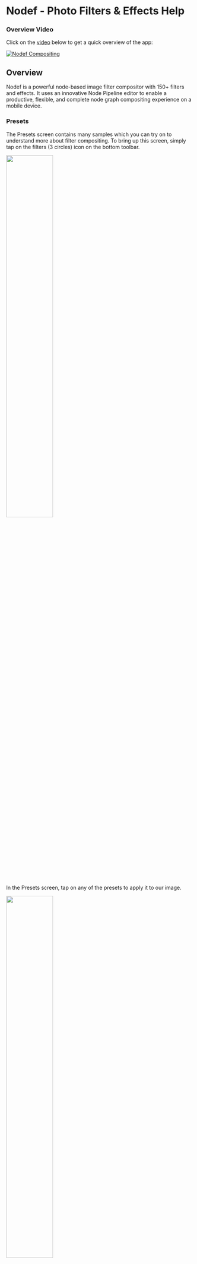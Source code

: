 # Nodef - Photo Filters & Effects Help

### Overview Video

Click on the [video](https://www.youtube.com/watch?v=dlnh_09_rvA) below to get a quick overview of the app:

[![Nodef Compositing](https://img.youtube.com/vi/dlnh_09_rvA/0.jpg)](https://www.youtube.com/watch?v=dlnh_09_rvA)

## Overview
 
Nodef is a powerful node-based image filter compositor with 150+ filters and effects. It uses an innovative Node Pipeline editor to enable a productive, flexible, and complete node graph compositing experience on a mobile device.
 
### Presets
 
 The Presets screen contains many samples which you can try on to understand more about filter compositing. To bring up this screen, simply tap on the filters (3 circles) icon on the bottom toolbar.
 
<img src="https://user-images.githubusercontent.com/47021297/186766901-1d6cde91-b99f-4cd3-a63a-78fcad90f777.jpeg" width="50%" height="50%">

In the Presets screen, tap on any of the presets to apply it to our image.

<img src="https://user-images.githubusercontent.com/47021297/186768216-aab83fe5-999b-417e-8ac0-90fa04950178.png" width="50%" height="50%">

We can tap on the 'Edit' button to customize the preset with the Pipeline (node graph) screen.
 
### Pipeline
 
The Pipeline screen contains a pipeline of filter nodes (node graph) to apply on the image. You can bring up this screen by tapping on the 'f' (filters) button on the bottom toolbar of the app.
 
 <img src="https://user-images.githubusercontent.com/47021297/186768256-339083c8-d177-4960-9a74-25cee17bc9f6.jpeg" width="50%" height="50%">

## Filters Compositing
 
 Compositing is the process of combining multiple seemingly simple nodes, in our case image filters, to render, and achieve a desirable composite effect. The process involves adding and compositing nodes in a node graph. In Nodef, we have designed from the ground up a 'Mobile First' Node Pipeline to streamline, simplify, and manage the node graph easily.
 
### Adding Filters
 
 To add filters, we select a filter node and add it to the pipeline (node graph) with the + button. The steps are illustrated by the flow of the arrows below.

 <img src="https://user-images.githubusercontent.com/47021297/186768290-e6f1fe4a-564e-48c6-94d0-406d79e5dbf5.jpeg" width="50%" height="50%">

 The Color Controls node enables us to set the Brightness, Contrast, and Saturation of an image.
 
### Chaining Filters
 
 We can combine (chain) filters by adding nodes onto the pipeline sequentially. For example, we can add a Color Monochrome node and then a Gaussian Blur node.
 
  <img src="https://user-images.githubusercontent.com/47021297/186768314-75265909-a279-43d8-b033-bf366da35ba7.jpeg" width="50%" height="50%">

 In the above, the Original Image (Node 0) is used as an input for Color Monochrome (Node 1). The output of Color Monochrome (Node 1) is used as an input for Gaussian Blur (Node 2).

  <img src="https://user-images.githubusercontent.com/47021297/186770353-827b0032-5434-4f84-ad9b-da13b8f90f15.jpeg" width="50%" height="50%">

The result of our filter nodes pipeline is shown below. We can add, delete and chain any number of nodes, or reorder the nodes with the Edit button.

  <img src="https://user-images.githubusercontent.com/47021297/186768356-eed63864-e242-4f45-b1bf-ada32eae74cc.jpeg" width="50%" height="50%">

### Node Properties
 
We can change node properties by tapping on a node in the pipeline to bring up the properties screen.
          
  <img src="https://user-images.githubusercontent.com/47021297/186770484-4fdfbaac-8095-4316-ab6a-ae9c3b0da5a5.jpeg" width="50%" height="50%">
 
 After tapping on Node 1, we can change the Color and Intensity properties of the Color Monochrome filter.
 
   <img src="https://user-images.githubusercontent.com/47021297/186768404-4316fc87-e334-4c99-a3f3-70081dd2eaf6.jpeg" width="50%" height="50%">

### Compositing Filters
 
 We can blend two filter nodes with a Composite node. A composite node can be added by the 'ADD COMPOSITE FILTER NODE' option.

   <img src="https://user-images.githubusercontent.com/47021297/186768426-76b02b67-c0c8-4b51-97ae-4aeb70686edb.jpeg" width="50%" height="50%">

 In the above, we first add a Checkerboard Generator (generates a checkerboard as its name implies) as Node 1. Next, we blend Node 1 (Checkerboard) and Node 0 (Original Image) with a Color Dodge Blend Mode filter. The following is the result of our composite.

   <img src="https://user-images.githubusercontent.com/47021297/186768452-ca078cba-4d81-4932-ab56-57935e9ece80.jpeg" width="50%" height="50%">

 The input images used for performing the composite (blend) filter can be set up by first tapping on the Color Dodge Blend Mode node and then changing its Input Image properties.
 
### Input Image
 
 When we chain or composite filters, the Input Image of a node is automatically set to the preceding node. This process is known as auto-chaining. When we reorder or delete nodes, the  Input Image node used will be adjusted automatically.
 
 <img src="https://user-images.githubusercontent.com/47021297/186768492-53cad167-0f3b-4f3c-81f7-18379a7a403a.jpeg" width="50%" height="50%">

 We can change the Input Image by tapping on a Node and then changing its Input Image property.

 <img src="https://user-images.githubusercontent.com/47021297/186768510-8c39a669-208c-4209-8f78-34b5e442f369.jpeg" width="50%" height="50%">

 In the above, we can tap on 'Preceding' to select a different Node to use as the Input Image.
 
 <img src="https://user-images.githubusercontent.com/47021297/186768529-dc66ae94-f2de-4695-b4a4-ce3fb208baca.jpeg" width="50%" height="50%">

If we select Node 1 as the new Input Image for Node 3, the following is what we get on our pipeline. We now skip the Color Monochrome node and just apply the Gaussian Blur to Node 1.
 
 <img src="https://user-images.githubusercontent.com/47021297/186768542-7b5d9378-b76d-4afb-a875-59e9f3bb57b0.jpeg" width="50%" height="50%">

 The double quotes (\"1\") indicates a node specified by us instead of the automatically assigned preceding node.

### Background Image
 
In a composite blend filter, we usually have both an Input and Background Image. As noted earlier, the Input Image, unless otherwise specified, is automatically assigned to the preceding node by default. The Background Image, on the other hand, is automatically assigned to Node 0 (Original Image) by default.

 <img src="https://user-images.githubusercontent.com/47021297/186768605-b8d3d3f9-87e2-4335-b74d-609b83d16677.jpeg" width="50%" height="50%">

 We can change the Background Image by tapping on a node and then changing its Background Image property.

<img src="https://user-images.githubusercontent.com/47021297/186768616-9186b432-0bdb-40c7-a27f-4e2ee3669c1d.jpeg" width="50%" height="50%">

## Setting the Viewer
 
 The upper portion of the app, the Viewer, displays the effect of applying all the filters on our pipeline (node graph) on the image. The Viewer can be set to display the effect of the pipeline up to a specific node. We do this by ‘long pressing’ on the yellow socket of a node on the pipeline.
 
 <img src="https://user-images.githubusercontent.com/47021297/186768648-f083b4ea-2d64-4cd0-88c1-3e5a208a812e.png" width="50%" height="50%">

In the above, after 'long pressing' on the yellow color socket of Node 1, the Viewer displays the rendered output of Node 1 instead of the output of the entire pipeline. The yellow color socket turns blue to indicate where the Viewer is set to. The Viewer will automatically reset back to display the output of the entire pipeline when we exit the Pipeline screen.

Setting the Viewer from the top to the bottom of the pipeline, one after another enables us to view the effect of each node on our image. This can help us quickly understand the progression steps we have taken to achieve the desired result. This process is known as Viewer Cycling.


